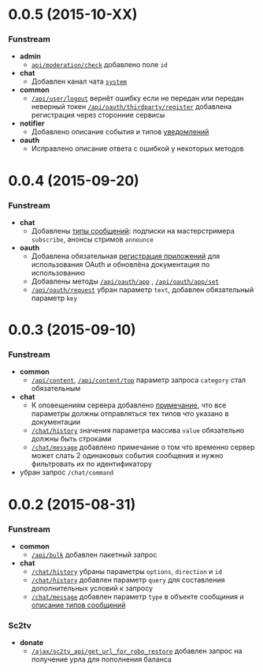 # 0.0.5 (2015-10-XX)

### Funstream
- **admin**
  - [`api/moderation/check`](admin.md#Проверить-забанен-ли-пользователь) добавлено поле `id`
- **chat**
  - Добавлен канал чата [`system`](chat.md#Каналы-чата-текущие-и-запланированные)
- **common**
  - [`/api/user/logout`](common.md#Логаут) вернёт ошибку если не передан или передан неверный токен [`/api/oauth/thirdparty/register`](common.md#Регистрация-через-сторонние-сервисы) добавлена регистрация через сторонние сервисы
- **notifier**
  - Добавлено описание события и типов [уведомлений](notifier.md)
- **oauth**
  - Исправлено описание ответа с ошибкой у некоторых методов 



# 0.0.4 (2015-09-20)

### Funstream
- **chat**
  - Добавлены [типы сообщений](chat.md#Типы-сообщений): подписки на мастерстримера `subscribe`, анонсы стримов `announce`
- **oauth**
  - Добавлена обязательная [регистрация приложений](oauth.md) для использования OAuth и обновлёна документация по использованию
  - Добавлены методы [`/api/oauth/app`](oauth.md#Получить-данные-приложения) , [`/api/oauth/app/set`](oauth.md#Сохранить-данные-приложения)
  - [`/api/oauth/request`](oauth.md#Запросить-код) убран параметр `text`, добавлен обязательный параметр `key`
 
 
 
# 0.0.3 (2015-09-10)

### Funstream
- **common**
  - [`/api/content`](common.md#Список-элементов-контента), [`/api/content/top`](common.md#Топ-n-элементов-контента) параметр запроса `category` стал обязательным
- **chat**
  - К оповещениям сервера добавлено [примечание](chat.md#Оповещение-сервера), что все параметры должны отправляться тех типов что указано в документации
  - [`/chat/history`](chat.md#История-канала) значения параметра массива `value` обязательно должны быть строками
  - [`/chat/message`](chat.md#Новое-сообщение) добавлено примечание о том что временно сервер может слать 2 одинаковых события сообщения и нужно фильтровать их по идентификатору
 - убран запрос `/chat/command`



# 0.0.2 (2015-08-31)

### Funstream
- **common**
  - [`/api/bulk`](common.md#Пакетный-запрос) добавлен пакетный запрос
- **chat**
  - [`/chat/history`](chat.md#История-канала) убраны параметры `options`, `direction` и `id`
  - [`/chat/history`](chat.md#История-канала) добавлен параметр `query` для составления дополнительных условий к запросу
  - [`/chat/message`](chat.md#Новое-сообщение) добавлен параметр `type` в объекте сообщиния и [описание типов сообщений](chat.md#Типы-сообщений)

### Sc2tv
- **donate**
  - [`/ajax/sc2tv_api/get_url_for_robo_restore`](sc2tv/donate.md#Пополнение-баланса) добавлен запрос на получение урла для пополнения баланса